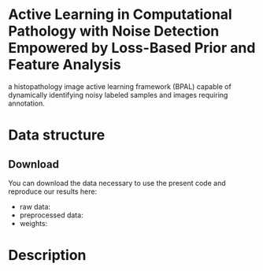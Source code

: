 # Active Learning in Computational Pathology with Noise Detection Empowered by Loss-Based Prior and Feature Analysis
a histopathology image active learning framework (BPAL) capable of dynamically identifying noisy labeled samples and images requiring annotation.

# Data structure
## Download
You can download the data necessary to use the present code and reproduce our results here:
- raw data: 
- preprocessed data: 
- weights:

# Description

